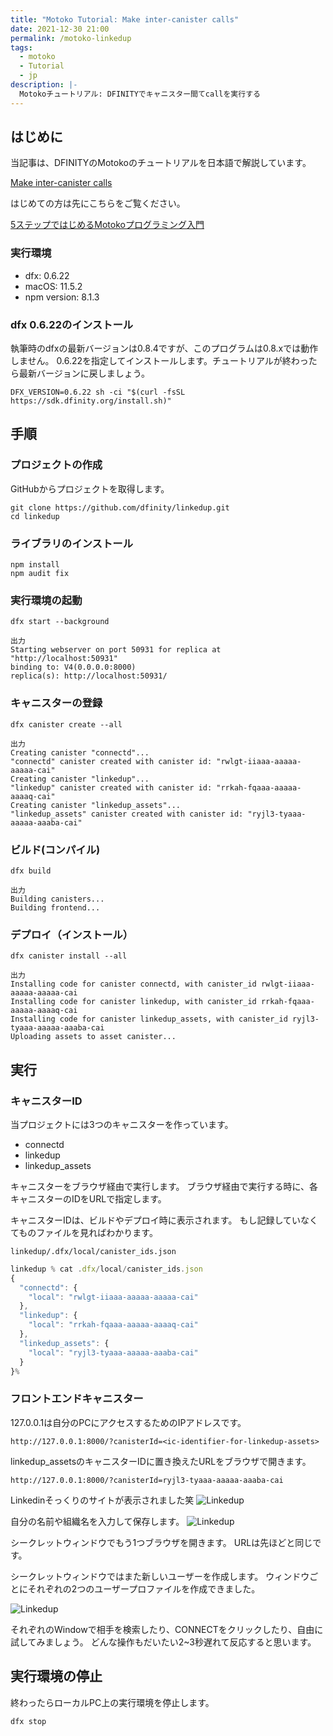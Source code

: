 ```yaml
---
title: "Motoko Tutorial: Make inter-canister calls"
date: 2021-12-30 21:00
permalink: /motoko-linkedup
tags:
  - motoko
  - Tutorial
  - jp
description: |-
  Motokoチュートリアル: DFINITYでキャニスター間てcallを実行する
---
```


## はじめに
当記事は、DFINITYのMotokoのチュートリアルを日本語で解説しています。

[Make inter-canister calls](https://smartcontracts.org/docs/developers-guide/tutorials/intercanister-calls.html)


はじめての方は先にこちらをご覧ください。

[5ステップではじめるMotokoプログラミング入門](/hello-motoko)

### 実行環境
* dfx: 0.6.22
* macOS: 11.5.2
* npm version: 8.1.3

### dfx 0.6.22のインストール
執筆時のdfxの最新バージョンは0.8.4ですが、このプログラムは0.8.xでは動作しません。
0.6.22を指定してインストールします。チュートリアルが終わったら最新バージョンに戻しましょう。

```
DFX_VERSION=0.6.22 sh -ci "$(curl -fsSL https://sdk.dfinity.org/install.sh)"
```

## 手順
### プロジェクトの作成

GitHubからプロジェクトを取得します。
```
git clone https://github.com/dfinity/linkedup.git
cd linkedup
```

### ライブラリのインストール
```
npm install
npm audit fix
```

### 実行環境の起動
```
dfx start --background
```
```
出力
Starting webserver on port 50931 for replica at "http://localhost:50931"
binding to: V4(0.0.0.0:8000)
replica(s): http://localhost:50931/
```

### キャニスターの登録
```
dfx canister create --all
```

```
出力
Creating canister "connectd"...
"connectd" canister created with canister id: "rwlgt-iiaaa-aaaaa-aaaaa-cai"
Creating canister "linkedup"...
"linkedup" canister created with canister id: "rrkah-fqaaa-aaaaa-aaaaq-cai"
Creating canister "linkedup_assets"...
"linkedup_assets" canister created with canister id: "ryjl3-tyaaa-aaaaa-aaaba-cai"
```

### ビルド(コンパイル)
```
dfx build
```

```
出力
Building canisters...
Building frontend...
```
### デプロイ（インストール）

```
dfx canister install --all
```
```
出力
Installing code for canister connectd, with canister_id rwlgt-iiaaa-aaaaa-aaaaa-cai
Installing code for canister linkedup, with canister_id rrkah-fqaaa-aaaaa-aaaaq-cai
Installing code for canister linkedup_assets, with canister_id ryjl3-tyaaa-aaaaa-aaaba-cai
Uploading assets to asset canister...
```

## 実行
### キャニスターID
当プロジェクトには3つのキャニスターを作っています。

* connectd
* linkedup
* linkedup_assets

キャニスターをブラウザ経由で実行します。
ブラウザ経由で実行する時に、各キャニスターのIDをURLで指定します。

キャニスターIDは、ビルドやデプロイ時に表示されます。
もし記録していなくてものファイルを見ればわかります。

`linkedup/.dfx/local/canister_ids.json`
```ts
linkedup % cat .dfx/local/canister_ids.json
{
  "connectd": {
    "local": "rwlgt-iiaaa-aaaaa-aaaaa-cai"
  },
  "linkedup": {
    "local": "rrkah-fqaaa-aaaaa-aaaaq-cai"
  },
  "linkedup_assets": {
    "local": "ryjl3-tyaaa-aaaaa-aaaba-cai"
  }
}%
```

### フロントエンドキャニスター
127.0.0.1は自分のPCにアクセスするためのIPアドレスです。
```
http://127.0.0.1:8000/?canisterId=<ic-identifier-for-linkedup-assets>
```

linkedup_assetsのキャニスターIDに置き換えたURLをブラウザで開きます。
```
http://127.0.0.1:8000/?canisterId=ryjl3-tyaaa-aaaaa-aaaba-cai
```

Linkedinそっくりのサイトが表示されました笑
![Linkedup](/media/linkedup/1.png)

自分の名前や組織名を入力して保存します。
![Linkedup](/media/linkedup/2.png)


シークレットウィンドウでもう1つブラウザを開きます。
URLは先ほどと同じです。

シークレットウィンドウではまた新しいユーザーを作成します。
ウィンドウごとにそれぞれの2つのユーザープロファイルを作成できました。

![Linkedup](/media/linkedup/6.png)

それぞれのWindowで相手を検索したり、CONNECTをクリックしたり、自由に試してみましょう。
どんな操作もだいたい2~3秒遅れて反応すると思います。


## 実行環境の停止

終わったらローカルPC上の実行環境を停止します。
```
dfx stop
```